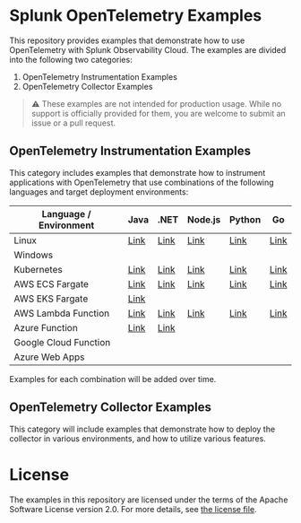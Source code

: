 # Splunk OpenTelemetry Examples

This repository provides examples that demonstrate how to use OpenTelemetry 
with Splunk Observability Cloud. The examples are divided into the following 
two categories: 

1. OpenTelemetry Instrumentation Examples
2. OpenTelemetry Collector Examples 

> :warning: These examples are not intended for production usage. While no support is officially provided for them, you are welcome to submit an issue or a pull request. 

## OpenTelemetry Instrumentation Examples

This category includes examples that demonstrate how to instrument applications 
with OpenTelemetry that use combinations of the following languages and target
deployment environments: 

| Language / Environment | Java                                           | .NET                                             | Node.js                                     | Python                                      | Go                                      |
|------------------------|------------------------------------------------|--------------------------------------------------|---------------------------------------------|---------------------------------------------|-----------------------------------------|
| Linux                  | [Link](./instrumentation/java/linux)           | [Link](./instrumentation/dotnet/linux)           | [Link](./instrumentation/nodejs/linux)      | [Link](./instrumentation/python/linux)      | [Link](./instrumentation/go/linux)      |
| Windows                |                                                |                                                  |                                             |                                             |                                         |
| Kubernetes             | [Link](./instrumentation/java/k8s)             | [Link](./instrumentation/dotnet/k8s)             | [Link](./instrumentation/nodejs/k8s)        | [Link](./instrumentation/python/k8s)        | [Link](./instrumentation/go/k8s)        |
| AWS ECS Fargate        | [Link](./instrumentation/java/aws-ecs)         | [Link](./instrumentation/dotnet/aws-ecs)         | [Link](./instrumentation/nodejs/aws-ecs)    | [Link](./instrumentation/python/aws-ecs)    | [Link](./instrumentation/go/aws-ecs)    |
| AWS EKS Fargate        | [Link](./instrumentation/java/aws-eks-fargate) |                                                  |                                             |                                             |                                         |
| AWS Lambda Function    | [Link](./instrumentation/java/aws-lambda)      | [Link](./instrumentation/dotnet/aws-lambda)      | [Link](./instrumentation/nodejs/aws-lambda) | [Link](./instrumentation/python/aws-lambda) | [Link](./instrumentation/go/aws-lambda) |
| Azure Function         | [Link](./instrumentation/java/azure-functions) | [Link](./instrumentation/dotnet/azure-functions) |                                             |                                             |                                         |
| Google Cloud Function  |                                                |                                                  |                                             |                                             |                                         |
| Azure Web Apps         |                                                |                                                  |                                             |                                             |                                         |

Examples for each combination will be added over time. 

## OpenTelemetry Collector Examples

This category will include examples that demonstrate how to deploy the collector 
in various environments, and how to utilize various features. 

# License

The examples in this repository are licensed under the terms of the Apache Software License version 2.0. For more details, see [the license file](./LICENSE).
